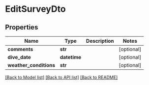 # EditSurveyDto

## Properties
Name | Type | Description | Notes
------------ | ------------- | ------------- | -------------
**comments** | **str** |  | [optional] 
**dive_date** | **datetime** |  | [optional] 
**weather_conditions** | **str** |  | [optional] 

[[Back to Model list]](../README.md#documentation-for-models) [[Back to API list]](../README.md#documentation-for-api-endpoints) [[Back to README]](../README.md)

